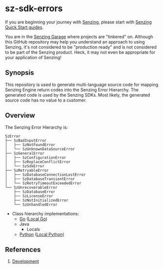 # sz-sdk-errors

If you are beginning your journey with [Senzing],
please start with
[Senzing Quick Start guides].

You are in the [Senzing Garage] where projects are "tinkered" on.
Although this GitHub repository may help you understand an approach to using Senzing,
it's not considered to be "production ready" and is not considered to be part of the Senzing product.
Heck, it may not even be appropriate for your application of Senzing!

## Synopsis

This repository is used to generate multi-language source code for mapping Senzing Engine return codes into the Senzing Error Hierarchy.
The generated code is used by the Senzing SDKs.
Most likely, the generated source code has no value to a customer.

## Overview

The Senzing Error Hierarchy is:

```console
SzError
├── SzBadInputError
│   ├── SzNotFoundError
│   └── SzUnknownDataSourceError
├── SzGeneralError
│   ├── SzConfigurationError
│   ├── SzReplaceConflictError
│   └── SzSdkError
├── SzRetryableError
│   ├── SzDatabaseConnectionLostError
│   ├── SzDatabaseTransientError
│   └── SzRetryTimeoutExceededError
└── SzUnrecoverableError
    ├── SzDatabaseError
    ├── SzLicenseError
    ├── SzNotInitializedError
    └── SzUnhandledError
```

- Class hierarchy implementations:
  - [Go]
    ([Local Go])
  - Java
    - Locals
  - [Python]
    ([Local Python])

## References

1. [Development](docs/development.md)

[Go]: https://github.com/senzing-garage/sz-sdk-go/blob/main/szerror/main.go
[Local Go]: go/main.go
[Local Python]: python/szerror.py
[Python]: https://github.com/senzing-garage/sz-sdk-python/blob/main/src/senzing/szerror.py
[Senzing Garage]: https://github.com/senzing-garage
[Senzing Quick Start guides]: https://docs.senzing.com/quickstart/
[Senzing]: https://senzing.com/
